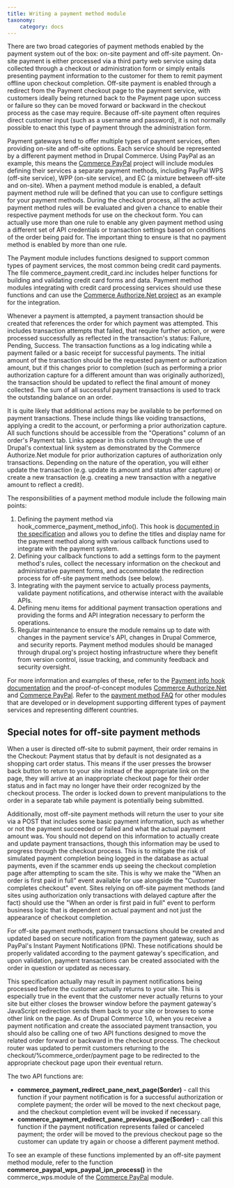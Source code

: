 ```yaml
---
title: Writing a payment method module
taxonomy:
    category: docs
---
```


There are two broad categories of payment methods enabled by the payment system out of the box: on-site payment and off-site payment.  On-site payment is either processed via a third party web service using data collected through a checkout or administration form or simply entails presenting payment information to the customer for them to remit payment offline upon checkout completion.  Off-site payment is enabled through a redirect from the Payment checkout page to the payment service, with customers ideally being returned back to the Payment page upon success or failure so they can be moved forward or backward in the checkout process as the case may require.  Because off-site payment often requires direct customer input (such as a username and password), it is not normally possible to enact this type of payment through the administration form.

Payment gateways tend to offer multiple types of payment services, often providing on-site and off-site options.  Each service should be represented by a different payment method in Drupal Commerce.  Using PayPal as an example, this means the <a href="http://drupal.org/project/commerce_paypal">Commerce PayPal</a> project will include modules defining their services a separate payment methods, including PayPal WPS (off-site service), WPP (on-site service), and EC (a mixture between off-site and on-site).  When a payment method module is enabled, a default payment method rule will be defined that you can use to configure settings for your payment methods.  During the checkout process, all the active payment method rules will be evaluated and given a chance to enable their respective payment methods for use on the checkout form.  You can actually use more than one rule to enable any given payment method using a different set of API credentials or transaction settings based on conditions of the order being paid for.  The important thing to ensure is that no payment method is enabled by more than one rule.

The Payment module includes functions designed to support common types of payment services, the most common being credit card payments.  The file commerce_payment.credit_card.inc includes helper functions for building and validating credit card forms and data.  Payment method modules integrating with credit card processing services should use these functions and can use the <a href="http://drupal.org/project/commerce_authnet">Commerce Authorize.Net project</a> as an example for the integration.

Whenever a payment is attempted, a payment transaction should be created that references the order for which payment was attempted.  This includes transaction attempts that failed, that require further action, or were processed successfully as reflected in the transaction's status: Failure, Pending, Success.  The transaction functions as a log indicating while a payment failed or a basic receipt for successful payments.  The initial amount of the transaction should be the requested payment or authorization amount, but if this changes prior to completion (such as performing a prior authorization capture for a different amount than was originally authorized), the transaction should be updated to reflect the final amount of money collected.  The sum of all successful payment transactions is used to track the outstanding balance on an order.

It is quite likely that additional actions may be available to be performed on payment transactions.  These include things like voiding transactions, applying a credit to the account, or performing a prior authorization capture.  All such functions should be accessible from the "Operations" column of an order's Payment tab.  Links appear in this column through the use of Drupal's contextual link system as demonstrated by the Commerce Authorize.Net module for prior authorization captures of authorization only transactions.  Depending on the nature of the operation, you will either update the transaction (e.g. update its amount and status after capture) or create a new transaction (e.g. creating a new transaction with a  negative amount to reflect a credit).

The responsibilities of a payment method module include the following main points:

<ol>
<li>Defining the payment method via hook_commerce_payment_method_info(). This hook is <a href="/developer-guide/core-architecture/info-hooks/payment-info-hooks">documented in the specification</a> and allows you to define the titles and display name for the payment method along with various callback functions used to integrate with the payment system.</li>
<li>Defining your callback functions to add a settings form to the payment method's rules, collect the necessary information on the checkout and administrative payment forms, and accommodate the redirection process for off-site payment methods (see below).</li>
<li>Integrating with the payment service to actually process payments, validate payment notifications, and otherwise interact with the available APIs.</li>
<li>Defining menu items for additional payment transaction operations and providing the forms and API integration necessary to perform the operations.</li>
<li>Regular maintenance to ensure the module remains up to date with changes in the payment service's API, changes in Drupal Commerce, and security reports. Payment method modules should be managed through drupal.org's project hosting infrastructure where they benefit from version control, issue tracking, and community feedback and security oversight.</li>
</ol>

For more information and examples of these, refer to the <a href="http://www.drupalcommerce.org/specification/info-hooks/payment">Payment info hook documentation</a> and the proof-of-concept modules <a href="http://drupal.org/project/commerce_authnet">Commerce Authorize.Net</a> and <a href="http://drupal.org/project/commerce_paypal">Commerce PayPal</a>.  Refer to the <a href="http://www.drupalcommerce.org/faq/payment-methods">payment method FAQ</a> for other modules that are developed or in development supporting different types of payment services and representing different countries.

<h2>Special notes for off-site payment methods</h2>

When a user is directed off-site to submit payment, their order remains in the Checkout: Payment status that by default is not designated as a shopping cart order status. This means if the user presses the browser back button to return to your site instead of the appropriate link on the page, they will arrive at an inappropriate checkout page for their order status and in fact may no longer have their order recognized by the checkout process.  The order is locked down to prevent manipulations to the order in a separate tab while payment is potentially being submitted.

Additionally, most off-site payment methods will return the user to your site via a POST that includes some basic payment information, such as whether or not the payment succeeded or failed and what the actual payment amount was. You should not depend on this information to actually create and update payment transactions, though this information may be used to progress through the checkout process.  This is to mitigate the risk of simulated payment completion being logged in the database as actual payments, even if the scammer ends up seeing the checkout completion page after attempting to scam the site.  This is why we make the "When an order is first paid in full" event available for use alongside the "Customer completes checkout" event.  Sites relying on off-site payment methods (and sites using authorization only transactions with delayed capture after the fact) should use the "When an order is first paid in full" event to perform business logic that is dependent on actual payment and not just the appearance of checkout completion.

For off-site payment methods, payment transactions should be created and updated based on secure notification from the payment gateway, such as PayPal's Instant Payment Notifications (IPN).  These notifications should be properly validated according to the payment gateway's specification, and upon validation, payment transactions can be created associated with the order in question or updated as necessary.

This specification actually may result in payment notifications being processed before the customer actually returns to your site.  This is especially true in the event that the customer never actually returns to your site but either closes the browser window before the payment gateway's JavaScript redirection sends them back to your site or browses to some other link on the page.  As of Drupal Commerce 1.0, when you receive a payment notification and create the associated payment transaction, you should also be calling one of two API functions designed to move the related order forward or backward in the checkout process.  The checkout router was updated to permit customers returning to the checkout/%commerce_order/payment page to be redirected to the appropriate checkout page upon their eventual return.

The two API functions are:

<ul>
<li><strong>commerce_payment_redirect_pane_next_page($order)</strong> - call this function if your payment notification is for a successful authorization or complete payment; the order will be moved to the next checkout page, and the checkout completion event will be invoked if necessary.</li>
<li><strong>commerce_payment_redirect_pane_previous_page($order)</strong> - call this function if the payment notification represents failed or canceled payment; the order will be moved to the previous checkout page so the customer can update try again or choose a different payment method.</li>
</ul>

To see an example of these functions implemented by an off-site payment method module, refer to the function <strong>commerce_paypal_wps_paypal_ipn_process()</strong> in the commerce_wps.module of the <a href="http://drupal.org/project/commerce_paypal">Commerce PayPal</a> module.